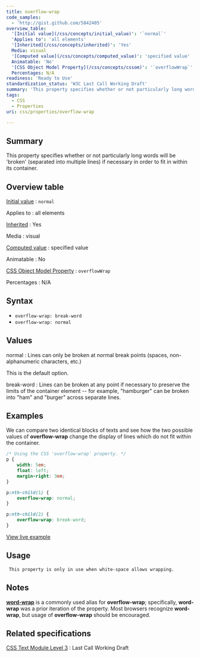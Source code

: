 ```yaml
---
title: overflow-wrap
code_samples:
  - 'http://gist.github.com/5842405'
overview_table:
  '[Initial value](/css/concepts/initial_value)': '`normal`'
  'Applies to': 'all elements'
  '[Inherited](/css/concepts/inherited)': 'Yes'
  Media: visual
  '[Computed value](/css/concepts/computed_value)': 'specified value'
  Animatable: 'No'
  '[CSS Object Model Property](/css/concepts/cssom)': '`overflowWrap`'
  Percentages: N/A
readiness: 'Ready to Use'
standardization_status: 'W3C Last Call Working Draft'
summary: 'This property specifies whether or not particularly long words will be ''broken'' (separated into multiple lines) if necessary in order to fit in within its container.'
tags:
  - CSS
  - Properties
uri: css/properties/overflow-wrap

---
```

## <span>Summary</span>

This property specifies whether or not particularly long words will be 'broken' (separated into multiple lines) if necessary in order to fit in within its container.

## <span>Overview table</span>

[Initial value](/css/concepts/initial_value)
:   `normal`

Applies to
:   all elements

[Inherited](/css/concepts/inherited)
:   Yes

Media
:   visual

[Computed value](/css/concepts/computed_value)
:   specified value

Animatable
:   No

[CSS Object Model Property](/css/concepts/cssom)
:   `overflowWrap`

Percentages
:   N/A

## <span>Syntax</span>

-   `overflow-wrap: break-word`
-   `overflow-wrap: normal`

## <span>Values</span>

normal
:   Lines can only be broken at normal break points (spaces, non-alphanumeric characters, etc.)

This is the default option.

break-word
:   Lines can be broken at any point if necessary to preserve the limits of the container element -- for example, "hamburger" can be broken into "ham" and "burger" across separate lines.

## <span>Examples</span>

We can compare two identical blocks of texts and see how the two possible values of **overflow-wrap** change the display of lines which do not fit within the container.

``` css
/* Using the CSS 'overflow-wrap' property. */
p {
    width: 5em;
    float: left;
    margin-right: 3em;
}

p:nth-child(1) {
    overflow-wrap: normal;
}

p:nth-child(2) {
    overflow-wrap: break-word;
}
```

[View live example](http://code.webplatform.org/gist/5842405)

## <span>Usage</span>

     This property is only in use when white-space allows wrapping.

## <span>Notes</span>

[**word-wrap**](/css/properties/word-wrap) is a commonly used alias for **overflow-wrap**; specifically, **word-wrap** was a prior iteration of the property. Most browsers recognize **word-wrap**, but usage of **overflow-wrap** should be encouraged.

## <span>Related specifications</span>

[CSS Text Module Level 3](http://www.w3.org/TR/css3-text/#overflow-wrap-property)
:   Last Call Working Draft
